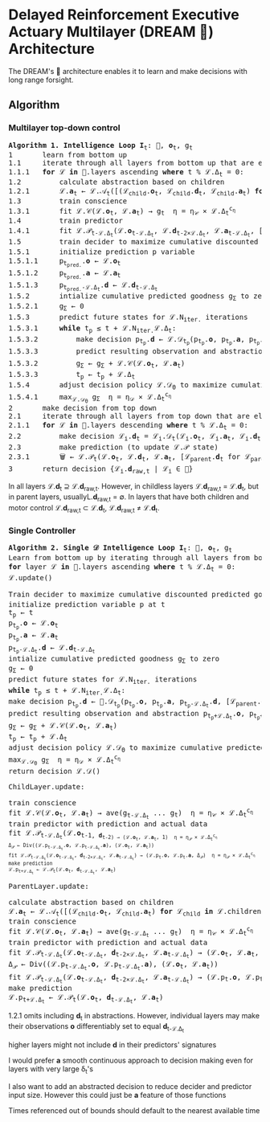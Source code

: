 # Delayed Reinforcement Executive Actuary Multilayer (DREAM &#x1F9E0;) Architecture

The DREAM's &#x1F9E0; architecture enables it to learn and make decisions with long range forsight.

## Algorithm

### Multilayer top-down control

<pre><b>Algorithm 1. Intelligence Loop</b> <b>I</b><sub>t</sub>: &#x1F9E0;, <b>o</b><sub>t</sub>, g<sub>t</sub>
1       learn from bottom up
1.1     iterate through all layers from bottom up that are elapsing their timestep
1.1.1   <b>for</b> &Lscr; <b>in</b> &#x1F9E0;.layers ascending <b>where</b> t % &Lscr;.&Delta;<sub>t</sub> = 0: 
1.2         calculate abstraction based on children
1.2.1       &Lscr;.<b>a</b><sub>t</sub> &larr; &Lscr;.&Ascr;<sub>t</sub>([(&Lscr;<sub>child</sub>.<b>o</b><sub>t</sub>, &Lscr;<sub>child</sub>.<b>d</b><sub>t</sub>, &Lscr;<sub>child</sub>.<b>a</b><sub>t</sub>) <b>for</b> &Lscr;<sub>child</sub> <b>in</b> &Lscr;.children])
1.3         train conscience
1.3.1       fit &Lscr;.&Cscr;(&Lscr;.<b>o</b><sub>t</sub>, &Lscr;.<b>a</b><sub>t</sub>) &rarr; g<sub>t</sub>  &eta; = &eta;<sub>&Cscr;</sub> &times; &Lscr;.&Delta;<sub>t</sub><sup>c<sub>&eta;</sub></sup>
1.4         train predictor
1.4.1       fit &Lscr;.&Pscr;<sub>t-&Lscr;.&Delta;<sub>t</sub></sub>(&Lscr;.<b>o</b><sub>t-&Lscr;.&Delta;<sub>t</sub></sub>, &Lscr;.<b>d</b><sub>t-2&times;&Lscr;.&Delta;<sub>t</sub></sub>, &Lscr;.<b>a</b><sub>t-&Lscr;.&Delta;<sub>t</sub></sub>, [&Lscr;<sub>parent</sub>.<b>d</b><sub>t</sub> for &Lscr;<sub>parent</sub> in &Lscr;.parents]) &rarr; &Lscr;.<b>o</b><sub>t</sub>, &Lscr;.<b>a</b><sub>t</sub>  &eta; = &eta;<sub>&Pscr;</sub> &times; &Lscr;.&Delta;<sub>t</sub><sup>c<sub>&eta;</sub></sup>
1.5         train decider to maximize cumulative discounted predicted goodness g<sub>&Sigma;</sub>
1.5.1       initialize prediction p variable
1.5.1.1     p<sub>t<sub>pred.</sub></sub>.<b>o</b> &larr; &Lscr;.<b>o</b><sub>t</sub>
1.5.1.2     p<sub>t<sub>pred.</sub></sub>.<b>a</b> &larr; &Lscr;.<b>a</b><sub>t</sub>
1.5.1.3     p<sub>t<sub>pred.</sub>-&Lscr;.&Delta;<sub>t</sub></sub>.<b>d</b> &larr; &Lscr;.<b>d</b><sub>t-&Lscr;.&Delta;<sub>t</sub></sub>
1.5.2       intialize cumulative predicted goodness g<sub>&Sigma;</sub> to zero 
1.5.2.1     g<sub>&Sigma;</sub> &larr; 0
1.5.3       predict future states for &Lscr;.N<sub>iter.</sub> iterations
1.5.3.1     <b>while</b> t<sub>p</sub> &le; t + &Lscr;.N<sub>iter.</sub>&Lscr;.&Delta;<sub>t</sub>:
1.5.3.2         make decision p<sub>t<sub>p</sub></sub>.<b>d</b> &larr; &Lscr;.&Dscr;<sub>t<sub>p</sub></sub>(p<sub>t<sub>p</sub></sub>.<b>o</b>, p<sub>t<sub>p</sub></sub>.<b>a</b>, p<sub>t<sub>p</sub>-&Lscr;.&Delta;<sub>t</sub></sub>.<b>d</b>, [&Lscr;<sub>parent</sub>.<b>d</b><sub>t<sub>p</sub></sub> for &Lscr;<sub>parent</sub> in &Lscr;.parents])
1.5.3.3         predict resulting observation and abstraction p<sub>t<sub>p</sub>+&Lscr;.&Delta;<sub>t</sub></sub>.<b>o</b>, p<sub>t<sub>p</sub>+&Lscr;.&Delta;<sub>t</sub></sub>.<b>a</b> &larr; &Lscr;.&Pscr;<sub>t<sub>p</sub></sub>(p<sub>t<sub>p</sub></sub>.<b>o</b>, p<sub>t<sub>p</sub></sub>.<b>a</b>, p<sub>t<sub>p</sub>-&Lscr;.&Delta;<sub>t</sub></sub>.<b>d</b>, [&Lscr;<sub>parent</sub>.<b>d</b><sub>t<sub>p</sub></sub> for &Lscr;<sub>parent</sub> in &Lscr;.parents], learn=<b>False</b>)
1.5.3.2         g<sub>&Sigma;</sub> &larr; g<sub>&Sigma;</sub> + &Lscr;.&Cscr;(&Lscr;.<b>o</b><sub>t</sub>, &Lscr;.<b>a</b><sub>t</sub>)
1.5.3.3         t<sub>p</sub> &larr; t<sub>p</sub> + &Lscr;.&Delta;<sub>t</sub>
1.5.4       adjust decision policy &Lscr;.&Dscr;<sub>&Theta;</sub> to maximize cumulative predicted discounted goodness g<sub>&Sigma;</sub>
1.5.4.1     max<sub>&Lscr;.&Dscr;<sub>&Theta;</sub></sub> g<sub>&Sigma;</sub>  &eta; = &eta;<sub>&Dscr;</sub> &times; &Lscr;.&Delta;<sub>t</sub><sup>c<sub>&eta;</sub></sup>
2       make decision from top down
2.1     iterate through all layers from top down that are elapsing their timestep
2.1.1   <b>for</b> &Lscr; <b>in</b> &#x1F9E0;.layers descending <b>where</b> t % &Lscr;.&Delta;<sub>t</sub> = 0: 
2.2         make decision &Lscr;<sub>i</sub>.<b>d</b><sub>t</sub> = &Lscr;<sub>i</sub>.&Dscr;<sub>t</sub>(&Lscr;<sub>i</sub>.<b>o</b><sub>t</sub>, &Lscr;<sub>i</sub>.<b>a</b><sub>t</sub>, &Lscr;<sub>i</sub>.<b>d</b><sub>t-1</sub>, &Lscr;<sub>i</sub>.parents.<b>d</b><sub>t</sub>)
2.3         make prediction (to update &Lscr;.&Pscr; state)
2.3.1       &#x1F5D1; &larr; &Lscr;.&Pscr;<sub>t</sub>(&Lscr;.<b>o</b><sub>t</sub>, &Lscr;.<b>d</b><sub>t</sub>, &Lscr;.<b>a</b><sub>t</sub>, [&Lscr;<sub>parent</sub>.<b>d</b><sub>t</sub> for &Lscr;<sub>parent</sub> in &Lscr;.parents], learn=<b>True</b>)
3       return decision {&Lscr;<sub>i</sub>.<b>d</b><sub>raw,t</sub> | &Lscr;<sub>i</sub> &in; &#x1F9E0;}
</pre>

In all layers &Lscr;.<b>d</b><sub>t</sub> &supe; &Lscr;.<b>d</b><sub>raw,t</sub>. However, in childless layers &Lscr;.<b>d</b><sub>raw,t</sub> = &Lscr;.<b>d</b><sub>t</sub>, but in parent layers, usuallyL.<b>d</b><sub>raw,t</sub> = &empty;. In layers that have both children and motor control &Lscr;.<b>d</b><sub>raw,t</sub> &sub; &Lscr;.<b>d</b><sub>t</sub>, &Lscr;.<b>d</b><sub>raw,t</sub> &ne; &Lscr;.<b>d</b><sub>t</sub>.

### Single Controller

<pre><b>Algorithm 2. Single &Dscr; Intelligence Loop</b> <b>I</b><sub>t</sub>: &#x1F9E0;, <b>o</b><sub>t</sub>, g<sub>t</sub>
Learn from bottom up by iterating through all layers from bottom up that are elapsing their timestep
<b>for</b> layer &Lscr; <b>in</b> &#x1F9E0;.layers ascending <b>where</b> t % &Lscr;.&Delta;<sub>t</sub> = 0: 
&Lscr;.update()

Train decider to maximize cumulative discounted predicted goodness g<sub>&Sigma;</sub>
initialize prediction variable p at t
t<sub>p</sub> &larr; t
p<sub>t<sub>p</sub></sub>.<b>o</b> &larr; &Lscr;.<b>o</b><sub>t</sub>
p<sub>t<sub>p</sub></sub>.<b>a</b> &larr; &Lscr;.<b>a</b><sub>t</sub>
p<sub>t<sub>p</sub>-&Lscr;.&Delta;<sub>t</sub></sub>.<b>d</b> &larr; &Lscr;.<b>d</b><sub>t-&Lscr;.&Delta;<sub>t</sub></sub>
intialize cumulative predicted goodness g<sub>&Sigma;</sub> to zero 
g<sub>&Sigma;</sub> &larr; 0
predict future states for &Lscr;.N<sub>iter.</sub> iterations
<b>while</b> t<sub>p</sub> &le; t + &Lscr;.N<sub>iter.</sub>&Lscr;.&Delta;<sub>t</sub>:
make decision p<sub>t<sub>p</sub></sub>.<b>d</b> &larr; &#x1F9E0;.&Dscr;<sub>t<sub>p</sub></sub>(p<sub>t<sub>p</sub></sub>.<b>o</b>, p<sub>t<sub>p</sub></sub>.<b>a</b>, p<sub>t<sub>p</sub>-&Lscr;.&Delta;<sub>t</sub></sub>.<b>d</b>, [&Lscr;<sub>parent</sub>.<b>d</b><sub>t<sub>p</sub></sub> for &Lscr;<sub>parent</sub> in &Lscr;.parents])
predict resulting observation and abstraction p<sub>t<sub>p</sub>+&Lscr;.&Delta;<sub>t</sub></sub>.<b>o</b>, p<sub>t<sub>p</sub>+&Lscr;.&Delta;<sub>t</sub></sub>.<b>a</b> &larr; &Lscr;.&Pscr;<sub>t<sub>p</sub></sub>(p<sub>t<sub>p</sub></sub>.<b>o</b>, p<sub>t<sub>p</sub></sub>.<b>a</b>, p<sub>t<sub>p</sub>-&Lscr;.&Delta;<sub>t</sub></sub>.<b>d</b>, [&Lscr;<sub>parent</sub>.<b>d</b><sub>t<sub>p</sub></sub> for &Lscr;<sub>parent</sub> in &Lscr;.parents], learn=<b>False</b>)
g<sub>&Sigma;</sub> &larr; g<sub>&Sigma;</sub> + &Lscr;.&Cscr;(&Lscr;.<b>o</b><sub>t</sub>, &Lscr;.<b>a</b><sub>t</sub>)
t<sub>p</sub> &larr; t<sub>p</sub> + &Lscr;.&Delta;<sub>t</sub>
adjust decision policy &Lscr;.&Dscr;<sub>&Theta;</sub> to maximize cumulative predicted discounted goodness g<sub>&Sigma;</sub>
max<sub>&Lscr;.&Dscr;<sub>&Theta;</sub></sub> g<sub>&Sigma;</sub>  &eta; = &eta;<sub>&Dscr;</sub> &times; &Lscr;.&Delta;<sub>t</sub><sup>c<sub>&eta;</sub></sup>
return decision &Lscr;.&Dscr;()
</pre>

<pre>
ChildLayer.update:

train conscience
fit &Lscr;.&Cscr;(&Lscr;.<b>o</b><sub>t</sub>, &Lscr;.<b>a</b><sub>t</sub>) &rarr; ave(g<sub>t-&Lscr;.&Delta;<sub>t</sub></sub> ... g<sub>t</sub>)  &eta; = &eta;<sub>&Cscr;</sub> &times; &Lscr;.&Delta;<sub>t</sub><sup>c<sub>&eta;</sub></sup>
train predictor with prediction and actual data
fit &Lscr;.&Pscr;<sub>t-&Lscr;.&Delta;<sub>t</sub></sub>(&Lscr;.<b>o</b><sub>t-1, <b>d</b><sub>t-2) &rarr; (&Lscr;.<b>o</b><sub>t</sub>, &Lscr;.<b>a</b><sub>t</sub>, 1)  &eta; = &eta;<sub>&Pscr;</sub> &times; &Lscr;.&Delta;<sub>t</sub><sup>c<sub>&eta;</sub></sup>
&Delta;<sub>&Pscr;</sub> &larr; Div((&Lscr;.p<sub>t-&Lscr;.&Delta;<sub>t</sub></sub>.<b>o</b>, &Lscr;.p<sub>t-&Lscr;.&Delta;<sub>t</sub></sub>.<b>a</b>), (&Lscr;.<b>o</b><sub>t</sub>, &Lscr;.<b>a</b><sub>t</sub>))
fit &Lscr;.&Pscr;<sub>t-&Lscr;.&Delta;<sub>t</sub></sub>(&Lscr;.<b>o</b><sub>t-&Lscr;.&Delta;<sub>t</sub></sub>, <b>d</b><sub>t-2&times;&Lscr;.&Delta;<sub>t</sub></sub>, &Lscr;.<b>a</b><sub>t-&Lscr;.&Delta;<sub>t</sub></sub>) &rarr; (&Lscr;.p<sub>t</sub>.<b>o</b>, &Lscr;.p<sub>t</sub>.<b>a</b>, &Delta;<sub>&Pscr;</sub>)  &eta; = &eta;<sub>&Pscr;</sub> &times; &Lscr;.&Delta;<sub>t</sub><sup>c<sub>&eta;</sub></sup>
make prediction
&Lscr;.p<sub>t+&Lscr;.&Delta;<sub>t</sub></sub> &larr; &Lscr;.&Pscr;<sub>t</sub>(&Lscr;.<b>o</b><sub>t</sub>, <b>d</b><sub>t-&Lscr;.&Delta;<sub>t</sub></sub>, &Lscr;.<b>a</b><sub>t</sub>)
</pre>

<pre>
ParentLayer.update:

calculate abstraction based on children
&Lscr;.<b>a</b><sub>t</sub> &larr; &Lscr;.&Ascr;<sub>t</sub>([(&Lscr;<sub>child</sub>.<b>o</b><sub>t</sub>, &Lscr;<sub>child</sub>.<b>a</b><sub>t</sub>) <b>for</b> &Lscr;<sub>child</sub> <b>in</b> &Lscr;.children])
train conscience
fit &Lscr;.&Cscr;(&Lscr;.<b>o</b><sub>t</sub>, &Lscr;.<b>a</b><sub>t</sub>) &rarr; ave(g<sub>t-&Lscr;.&Delta;<sub>t</sub></sub> ... g<sub>t</sub>)  &eta; = &eta;<sub>&Cscr;</sub> &times; &Lscr;.&Delta;<sub>t</sub><sup>c<sub>&eta;</sub></sup>
train predictor with prediction and actual data
fit &Lscr;.&Pscr;<sub>t-&Lscr;.&Delta;<sub>t</sub></sub>(&Lscr;.<b>o</b><sub>t-&Lscr;.&Delta;<sub>t</sub></sub>, <b>d</b><sub>t-2&times;&Lscr;.&Delta;<sub>t</sub></sub>, &Lscr;.<b>a</b><sub>t-&Lscr;.&Delta;<sub>t</sub></sub>) &rarr; (&Lscr;.<b>o</b><sub>t</sub>, &Lscr;.<b>a</b><sub>t</sub>, 1)  &eta; = &eta;<sub>&Pscr;</sub> &times; &Lscr;.&Delta;<sub>t</sub><sup>c<sub>&eta;</sub></sup>
&Delta;<sub>&Pscr;</sub> &larr; Div((&Lscr;.p<sub>t-&Lscr;.&Delta;<sub>t</sub></sub>.<b>o</b>, &Lscr;.p<sub>t-&Lscr;.&Delta;<sub>t</sub></sub>.<b>a</b>), (&Lscr;.<b>o</b><sub>t</sub>, &Lscr;.<b>a</b><sub>t</sub>))
fit &Lscr;.&Pscr;<sub>t-&Lscr;.&Delta;<sub>t</sub></sub>(&Lscr;.<b>o</b><sub>t-&Lscr;.&Delta;<sub>t</sub></sub>, <b>d</b><sub>t-2&times;&Lscr;.&Delta;<sub>t</sub></sub>, &Lscr;.<b>a</b><sub>t-&Lscr;.&Delta;<sub>t</sub></sub>) &rarr; (&Lscr;.p<sub>t</sub>.<b>o</b>, &Lscr;.p<sub>t</sub>.<b>a</b>, &Delta;<sub>&Pscr;</sub>)  &eta; = &eta;<sub>&Pscr;</sub> &times; &Lscr;.&Delta;<sub>t</sub><sup>c<sub>&eta;</sub></sup>
make prediction
&Lscr;.p<sub>t+&Lscr;.&Delta;<sub>t</sub></sub> &larr; &Lscr;.&Pscr;<sub>t</sub>(&Lscr;.<b>o</b><sub>t</sub>, <b>d</b><sub>t-&Lscr;.&Delta;<sub>t</sub></sub>, &Lscr;.<b>a</b><sub>t</sub>)
</pre>


1.2.1 omits including <b>d</b><sub>t</sub> in abstractions. However, individual layers may make their observations <b>o</b> differentiably set to equal <b>d</b><sub>t-&Lscr;.&Delta;<sub>t</sub></sub>

higher layers might not include <b>d</b> in their predictors' signatures

I would prefer <b>a</b> smooth continuous approach to decision making even for layers with very large &delta;<sub>t</sub>'s

I also want to add an abstracted decision to reduce decider and predictor input size. However this could just be <b>a</b> feature of those functions

Times referenced out of bounds should default to the nearest available time